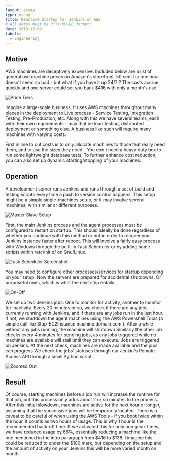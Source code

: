 ```yaml
---
layout: essay
type: essay
title: Reactive Startup for Jenkins on AWS
# All dates must be YYYY-MM-DD format!
date: 2018-12-09
labels:
  - Engineering
---
```


## Motive
AWS machines are deceptively expensive. Included below are a list of general use machine prices on Amazon's storefront. 50 cent for one hour doesn't seem so bad - but what if you have it up 24/7 ? The costs accrue quickly and one server could set you back $416 with only a month's use.

![Price Tiers](https://ianfhunter.github.io/images/jenkins_price.png)


Imagine a large-scale business. It uses AWS machines throughout many places in the deployment to Live process - Service Testing, Integration Testing, Pre-Production, etc. Along with this we have several teams, each with their own requirements - may that be load testing, distributed deployment or something else. A business like such will require many machines with varying costs.

First in line to cut costs is to only allocate machines to those that really need them, and to use the sizes they need - You don't need a heavy duty box to run some lightweight database tests. To further enhance cost reduction, you can also set up dynamic starting/stopping of your machines.

## Operation
A development server runs Jenkins and runs through a set of build and testing scripts every time a push to version control happens. This setup might be a simple single-machines setup, or it may involve several machines, with similar or different purposes.

![Master Slave Setup](https://ianfhunter.github.io/images/jenkins_org.png)

First, the main Jenkins process and the agent processes must be configured to restart on startup. This should ideally be done regardless of whether you continue with this method or not in order to recover your Jenkins instance faster after reboot. This will involve a fairly easy process with Windows through the built-in Task Scheduler or by adding some scripts
within /etc/init.d/ on Gnu/Linux.

![Task Scheduler Screenshot](https://ianfhunter.github.io/images/jenkins_task.png)


You may need to configure other processes/services for startup depending on your setup.
Now the servers are prepared for accidental shutdowns. Or purposeful ones, which is what the next step entails.

![On-Off](https://ianfhunter.github.io/images/jenkins_zoom.png)

We set up two Jenkins jobs: One to monitor for activity, another to monitor for inactivity. Every 20 minutes or so, we check if there are any jobs currently running with Jenkins, and if there are any jobs run in the last hour. If not, we shutdown the agent machines using the AWS Powershell Tools (a simple call like Stop-EC2Instance machine.domain.com ).
After a while without any jobs running, the machine will shutdown Similarly the other job checks every 4 minutes for pending jobs, as any jobs triggered while no machines are available will stall until they can execute.
Jobs are triggered on Jenkins. At the next check, machines are made available and the jobs can progress
We check the jobs' statuses through our Jenkin's Remote Access API through a small Python script.

![Zoomed Out](https://ianfhunter.github.io/images/jenkins_full.png)

## Result
Of course, starting machines before a job run will increase the runtime for that job, but this process only adds about 2 or so minutes to the process. After this initial slowdown, machines are active for the next hour or longer, assuming that the successive jobs will be temporarily located. There is a caveat to be careful of when using the AWS Tools - if you boot twice within the hour, it counts as two hours of usage. This is why 1 hour is the recommended back-off time.
If we activated this for only non-peak times, we have reduced usage by 66%, essentially reducing a machine like the one mentioned in the intro paragraph from $416 to $138. I imagine
this could be reduced to under the $100 mark, but depending on the setup and the amount of activity on your Jenkins this will be more varied month on month.


